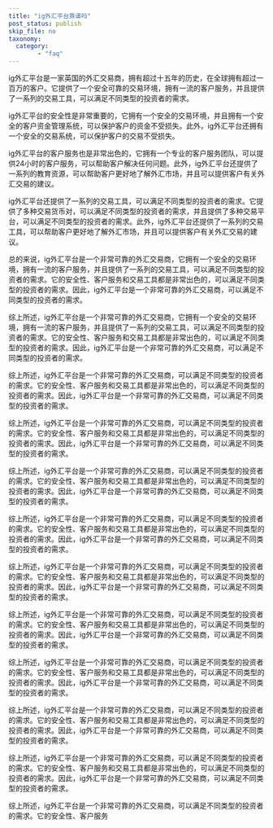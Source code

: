 ```yaml
---
title: "ig外汇平台靠谱吗"
post_status: publish
skip_file: no
taxonomy:
  category:
        - "faq"
---
```


ig外汇平台是一家英国的外汇交易商，拥有超过十五年的历史，在全球拥有超过一百万的客户。它提供了一个安全可靠的交易环境，拥有一流的客户服务，并且提供了一系列的交易工具，可以满足不同类型的投资者的需求。

ig外汇平台的安全性是非常重要的，它拥有一个安全的交易环境，并且拥有一个安全的客户资金管理系统，可以保护客户的资金不受损失。此外，ig外汇平台还拥有一个安全的交易系统，可以保护客户的交易不受损失。

ig外汇平台的客户服务也是非常出色的，它拥有一个专业的客户服务团队，可以提供24小时的客户服务，可以帮助客户解决任何问题。此外，ig外汇平台还提供了一系列的教育资源，可以帮助客户更好地了解外汇市场，并且可以提供客户有关外汇交易的建议。

ig外汇平台还提供了一系列的交易工具，可以满足不同类型的投资者的需求。它提供了多种交易货币对，可以满足不同类型的投资者的需求，并且提供了多种交易平台，可以满足不同类型的投资者的需求。此外，ig外汇平台还提供了一系列的交易工具，可以帮助客户更好地了解外汇市场，并且可以提供客户有关外汇交易的建议。

总的来说，ig外汇平台是一个非常可靠的外汇交易商，它拥有一个安全的交易环境，拥有一流的客户服务，并且提供了一系列的交易工具，可以满足不同类型的投资者的需求。它的安全性、客户服务和交易工具都是非常出色的，可以满足不同类型的投资者的需求。因此，ig外汇平台是一个非常可靠的外汇交易商，可以满足不同类型的投资者的需求。

综上所述，ig外汇平台是一个非常可靠的外汇交易商，它拥有一个安全的交易环境，拥有一流的客户服务，并且提供了一系列的交易工具，可以满足不同类型的投资者的需求。它的安全性、客户服务和交易工具都是非常出色的，可以满足不同类型的投资者的需求。因此，ig外汇平台是一个非常可靠的外汇交易商，可以满足不同类型的投资者的需求。

综上所述，ig外汇平台是一个非常可靠的外汇交易商，可以满足不同类型的投资者的需求。它的安全性、客户服务和交易工具都是非常出色的，可以满足不同类型的投资者的需求。因此，ig外汇平台是一个非常可靠的外汇交易商，可以满足不同类型的投资者的需求。

综上所述，ig外汇平台是一个非常可靠的外汇交易商，可以满足不同类型的投资者的需求。它的安全性、客户服务和交易工具都是非常出色的，可以满足不同类型的投资者的需求。因此，ig外汇平台是一个非常可靠的外汇交易商，可以满足不同类型的投资者的需求。

综上所述，ig外汇平台是一个非常可靠的外汇交易商，可以满足不同类型的投资者的需求。它的安全性、客户服务和交易工具都是非常出色的，可以满足不同类型的投资者的需求。因此，ig外汇平台是一个非常可靠的外汇交易商，可以满足不同类型的投资者的需求。

综上所述，ig外汇平台是一个非常可靠的外汇交易商，可以满足不同类型的投资者的需求。它的安全性、客户服务和交易工具都是非常出色的，可以满足不同类型的投资者的需求。因此，ig外汇平台是一个非常可靠的外汇交易商，可以满足不同类型的投资者的需求。

综上所述，ig外汇平台是一个非常可靠的外汇交易商，可以满足不同类型的投资者的需求。它的安全性、客户服务和交易工具都是非常出色的，可以满足不同类型的投资者的需求。因此，ig外汇平台是一个非常可靠的外汇交易商，可以满足不同类型的投资者的需求。

综上所述，ig外汇平台是一个非常可靠的外汇交易商，可以满足不同类型的投资者的需求。它的安全性、客户服务和交易工具都是非常出色的，可以满足不同类型的投资者的需求。因此，ig外汇平台是一个非常可靠的外汇交易商，可以满足不同类型的投资者的需求。

综上所述，ig外汇平台是一个非常可靠的外汇交易商，可以满足不同类型的投资者的需求。它的安全性、客户服务和交易工具都是非常出色的，可以满足不同类型的投资者的需求。因此，ig外汇平台是一个非常可靠的外汇交易商，可以满足不同类型的投资者的需求。

综上所述，ig外汇平台是一个非常可靠的外汇交易商，可以满足不同类型的投资者的需求。它的安全性、客户服务和交易工具都是非常出色的，可以满足不同类型的投资者的需求。因此，ig外汇平台是一个非常可靠的外汇交易商，可以满足不同类型的投资者的需求。

综上所述，ig外汇平台是一个非常可靠的外汇交易商，可以满足不同类型的投资者的需求。它的安全性、客户服务和交易工具都是非常出色的，可以满足不同类型的投资者的需求。因此，ig外汇平台是一个非常可靠的外汇交易商，可以满足不同类型的投资者的需求。

综上所述，ig外汇平台是一个非常可靠的外汇交易商，可以满足不同类型的投资者的需求。它的安全性、客户服务
